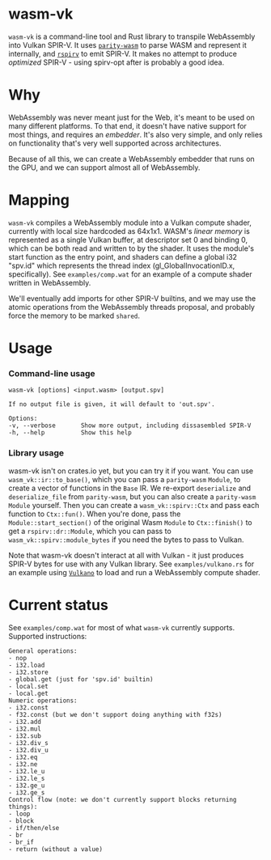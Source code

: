 # wasm-vk
`wasm-vk` is a command-line tool and Rust library to transpile WebAssembly into Vulkan SPIR-V.
It uses [`parity-wasm`](https://crates.io/crates/parity-wasm) to parse WASM and represent it internally,
and [`rspirv`](https://crates.io/crates/rspirv) to emit SPIR-V.
It makes no attempt to produce *optimized* SPIR-V - using spirv-opt after is probably a good idea.

# Why
WebAssembly was never meant just for the Web, it's meant to be used on many different platforms.
To that end, it doesn't have native support for most things, and requires an *embedder*.
It's also very simple, and only relies on functionality that's very well supported across architectures.

Because of all this, we can create a WebAssembly embedder that runs on the GPU, and we can support almost all of WebAssembly.

# Mapping
`wasm-vk` compiles a WebAssembly module into a Vulkan compute shader, currently with local size hardcoded as 64x1x1.
WASM's *linear memory* is represented as a single Vulkan buffer, at descriptor set 0 and binding 0, which can be both read and written to by the shader.
It uses the module's start function as the entry point, and shaders can define a global i32 "spv.id" which represents the thread index (gl_GlobalInvocationID.x, specifically).
See `examples/comp.wat` for an example of a compute shader written in WebAssembly.

We'll eventually add imports for other SPIR-V builtins, and we may use the atomic operations from the WebAssembly threads proposal, and probably force the memory to be marked `shared`.

# Usage
### Command-line usage
```
wasm-vk [options] <input.wasm> [output.spv]

If no output file is given, it will default to 'out.spv'.

Options:
-v, --verbose       Show more output, including dissasembled SPIR-V
-h, --help          Show this help
```

### Library usage
wasm-vk isn't on crates.io yet, but you can try it if you want.
You can use `wasm_vk::ir::to_base()`, which you can pass a `parity-wasm` `Module`, to create a vector of functions in the `Base` IR.
We re-export `deserialize` and `deserialize_file` from `parity-wasm`, but you can also create a `parity-wasm` `Module` yourself.
Then you can create a `wasm_vk::spirv::Ctx` and pass each function to `Ctx::fun()`.
When you're done, pass the `Module::start_section()` of the original Wasm `Module` to `Ctx::finish()` to get a `rspirv::dr::Module`, which you can pass to `wasm_vk::spirv::module_bytes` if you need the bytes to pass to Vulkan.

Note that wasm-vk doesn't interact at all with Vulkan - it just produces SPIR-V bytes for use with any Vulkan library.
See `examples/vulkano.rs` for an example using [`Vulkano`](https://crates.io/crates/vulkano) to load and run a WebAssembly compute shader.

# Current status
See `examples/comp.wat` for most of what `wasm-vk` currently supports.
Supported instructions:
```
General operations:
- nop
- i32.load
- i32.store
- global.get (just for 'spv.id' builtin)
- local.set
- local.get
Numeric operations:
- i32.const
- f32.const (but we don't support doing anything with f32s)
- i32.add
- i32.mul
- i32.sub
- i32.div_s
- i32.div_u
- i32.eq
- i32.ne
- i32.le_u
- i32.le_s
- i32.ge_u
- i32.ge_s
Control flow (note: we don't currently support blocks returning things):
- loop
- block
- if/then/else
- br
- br_if
- return (without a value)
```
